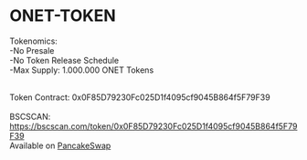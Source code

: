 # ONET-TOKEN

Tokenomics:
<br>-No Presale
<br>-No Token Release Schedule
<br>-Max Supply: 1.000.000 ONET Tokens

<br>Token Contract: 0x0F85D79230Fc025D1f4095cf9045B864f5F79F39
<br><br>BSCSCAN: https://bscscan.com/token/0x0F85D79230Fc025D1f4095cf9045B864f5F79F39 <br>
Available on [PancakeSwap](https://pancakeswap.finance/)

